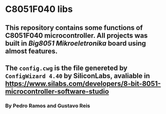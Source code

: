 # C8051F040 libs
## This repository contains some functions of C8051F040 microcontroller. All projects was built in _Big8051 Mikroeletronika_ board using almost features.

## The `config.cwg` is the file genereted by `ConfigWizard 4.40` by **SiliconLabs**, avaliable in https://www.silabs.com/developers/8-bit-8051-microcontroller-software-studio

### By Pedro Ramos and Gustavo Reis
